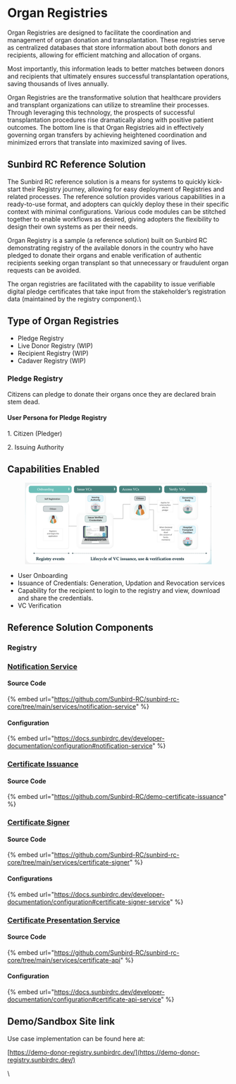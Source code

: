 # Organ Registries

Organ Registries are designed to facilitate the coordination and management of organ donation and transplantation. These registries serve as centralized databases that store information about both donors and recipients, allowing for efficient matching and allocation of organs.

Most importantly, this information leads to better matches between donors and recipients that ultimately ensures successful transplantation operations, saving thousands of lives annually.&#x20;

Organ Registries are the transformative solution that healthcare providers and transplant organizations can utilize to streamline their processes. Through leveraging this technology, the prospects of successful transplantation procedures rise dramatically along with positive patient outcomes. The bottom line is that Organ Registries aid in effectively governing organ transfers by achieving heightened coordination and minimized errors that translate into maximized saving of lives.

## Sunbird RC Reference Solution

The Sunbird RC reference solution is a means for systems to quickly kick-start their Registry journey, allowing for easy deployment of Registries and related processes. The reference solution provides various capabilities in a ready-to-use format, and adopters can quickly deploy these in their specific context with minimal configurations. Various code modules can be stitched together to enable workflows as desired, giving adopters the flexibility to design their own systems as per their needs.&#x20;

Organ Registry is a sample (a reference solution) built on Sunbird RC demonstrating registry of the available donors in the country who have pledged to donate their organs and enable verification of authentic recipients seeking organ transplant so that unnecessary or fraudulent organ requests can be avoided.

The organ registries are facilitated with the capability to issue verifiable digital pledge certificates that take input from the stakeholder’s registration data (maintained by the registry component).\


## Type of Organ Registries

* Pledge Registry
* Live Donor Registry (WIP)
* Recipient Registry (WIP)
* Cadaver Registry (WIP)

### Pledge Registry

Citizens can pledge to donate their organs once they are declared brain stem dead.&#x20;

#### User Persona for Pledge Registry

1\.     Citizen (Pledger)

2\.     Issuing Authority



## Capabilities Enabled

<figure><img src="../../../.gitbook/assets/image (1) (3) (1).png" alt=""><figcaption></figcaption></figure>

* User Onboarding
* Issuance of Credentials: Generation, Updation and Revocation services
* Capability for the recipient to login to the registry and view, download and share the credentials.
* VC Verification&#x20;

## Reference Solution Components

### Registry&#x20;

### [Notification Service](https://docs.sunbirdrc.dev/learn/readme/high-level-architecture#notification-ms)

#### Source Code

{% embed url="https://github.com/Sunbird-RC/sunbird-rc-core/tree/main/services/notification-service" %}

#### Configuration&#x20;

{% embed url="https://docs.sunbirdrc.dev/developer-documentation/configuration#notification-service" %}

### [Certificate Issuance](https://docs.sunbirdrc.dev/reference-solutions/certificate-issuance)[ ](https://docs.sunbirdrc.dev/reference-solutions/certificate-issuance)

#### Source Code

{% embed url="https://github.com/Sunbird-RC/demo-certificate-issuance" %}

### [Certificate Signer](https://docs.sunbirdrc.dev/learn/readme/high-level-architecture#certificate-signer)

#### Source Code

{% embed url="https://github.com/Sunbird-RC/sunbird-rc-core/tree/main/services/certificate-signer" %}

#### Configurations

{% embed url="https://docs.sunbirdrc.dev/developer-documentation/configuration#certificate-signer-service" %}

### [Certificate Presentation Service](https://docs.sunbirdrc.dev/learn/readme/high-level-architecture#certificate-api)

#### Source Code

{% embed url="https://github.com/Sunbird-RC/sunbird-rc-core/tree/main/services/certificate-api" %}

#### Configuration&#x20;

{% embed url="https://docs.sunbirdrc.dev/developer-documentation/configuration#certificate-api-service" %}

## Demo/Sandbox Site link

Use case implementation can be found here at:&#x20;

[https://demo-donor-registry.sunbirdrc.dev/](https://demo-donor-registry.sunbirdrc.dev/)





\
